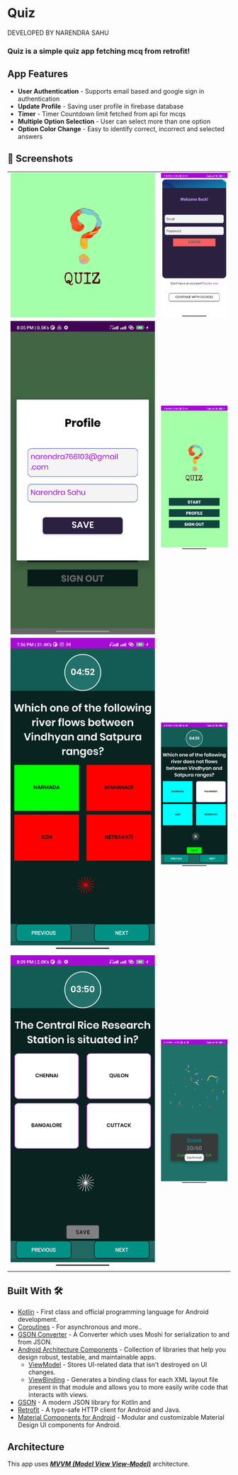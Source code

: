 # **Quiz** 

DEVELOPED BY NARENDRA SAHU
### **Quiz** is a simple quiz app fetching mcq from retrofit!

 
 
## App Features

- **User Authentication** - Supports email based  and google sign in authentication 
- **Update Profile** - Saving user profile in firebase database
- **Timer** - Timer Countdown limit fetched from api for mcqs
- **Multiple Option Selection** - User can select more than one option 
- **Option Color Change** - Easy to identify correct, incorrect and selected answers


## 📸 Screenshots 

|   |   |
|---|---|
![quizlogo](https://github.com/Narendra-cyb/Quiz_App/blob/main/app/src/main/androidquiz/Picsart_22-09-30_19-18-21-786.jpg)|![qzlogin](https://github.com/Narendra-cyb/Quiz_App/blob/main/app/src/main/androidquiz/Screenshot_2022-09-30-19-56-53-255_com.quizapp.jpg)
|![qzprofile](https://github.com/Narendra-cyb/Quiz_App/blob/main/app/src/main/androidquiz/Screenshot_2022-09-30-20-05-46-629_com.quizapp.jpg) |![qzhome](https://github.com/Narendra-cyb/Quiz_App/blob/main/app/src/main/androidquiz/Screenshot_2022-09-30-19-56-26-105_com.quizapp.jpg)
|![qzmcq1](https://github.com/Narendra-cyb/Quiz_App/blob/main/app/src/main/androidquiz/Screenshot_2022-09-30-19-56-39-107_com.quizapp.jpg) |![quick2](https://github.com/Narendra-cyb/Quiz_App/blob/main/app/src/main/androidquiz/Screenshot_2022-09-30-20-07-59-651_com.quizapp.jpg)
|![qzmcq](https://github.com/Narendra-cyb/Quiz_App/blob/main/app/src/main/androidquiz/Screenshot_2022-09-30-20-09-00-390_com.quizapp.jpg) |![qzscore](https://github.com/Narendra-cyb/Quiz_App/blob/main/app/src/main/androidquiz/Screenshot_2022-09-30-20-10-21-692_com.quizapp.jpg)






## Built With 🛠
- [Kotlin](https://kotlinlang.org/) - First class and official programming language for Android development.
- [Coroutines](https://kotlinlang.org/docs/reference/coroutines-overview.html) - For asynchronous and more..
- [GSON Converter](https://github.com/square/retrofit/tree/master/retrofit-converters/gson) - A Converter which uses Moshi for serialization to and from JSON.
- [Android Architecture Components](https://developer.android.com/topic/libraries/architecture) - Collection of libraries that help you design robust, testable, and maintainable apps.
  - [ViewModel](https://developer.android.com/topic/libraries/architecture/viewmodel) - Stores UI-related data that isn't destroyed on UI changes. 
  - [ViewBinding](https://developer.android.com/topic/libraries/view-binding) - Generates a binding class for each XML layout file present in that module and allows you to more easily write code that interacts with views.
- [GSON](https://github.com/google/gson) - A modern JSON library for Kotlin and
- [Retrofit](https://square.github.io/retrofit/) - A type-safe HTTP client for Android and Java.
- [Material Components for Android](https://github.com/material-components/material-components-android) - Modular and customizable Material Design UI components for Android.

## Architecture
This app uses [***MVVM (Model View View-Model)***](https://developer.android.com/jetpack/docs/guide#recommended-app-arch) architecture.

  

